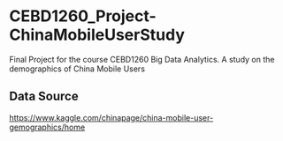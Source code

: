 # CEBD1260_Project-ChinaMobileUserStudy
Final Project for the course CEBD1260 Big Data Analytics. A study on the demographics of China Mobile Users

## Data Source
https://www.kaggle.com/chinapage/china-mobile-user-gemographics/home


